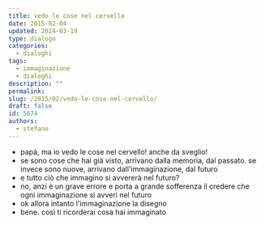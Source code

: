 ```yaml
---
title: vedo le cose nel cervello
date: 2015-02-04
updated: 2024-03-19
type: dialogo
categories:
  - dialoghi
tags:
  - immaginazione
  - dialoghi
description: ""
permalink: 
slug: /2015/02/vedo-le-cose-nel-cervello/
draft: false
id: 5674
authors:
  - stefano
---
```


- papà, ma io vedo le cose nel cervello! anche da sveglio!
- se sono cose che hai già visto, arrivano dalla memoria, dal passato. se invece sono nuove, arrivano dall'immaginazione, dal futuro
- e tutto ciò che immagino si avvererà nel futuro?
- no, anzi è un grave errore e porta a grande sofferenza il credere che ogni immaginazione si avveri nel futuro
- ok allora intanto l'immaginazione la disegno
- bene. così ti ricorderai cosa hai immaginato
